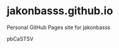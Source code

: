 # jakonbasss.github.io
Personal GitHub Pages site for jakonbasss





































pbCaSTSV
